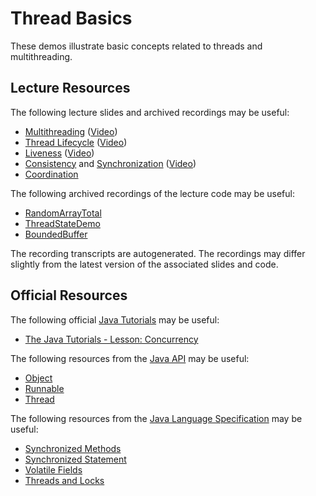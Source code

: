 Thread Basics
=================================================

These demos illustrate basic concepts related to threads and multithreading.

## Lecture Resources ##

The following lecture slides and archived recordings may be useful:

  - [Multithreading](https://docs.google.com/presentation/d/e/2PACX-1vQg0FB_osCG1aL4vjPPp1HRMKTJm9_HIzs__izf7DaWkZ70ys4B14CPK1gyzZOBTvqCQJHHbqw4Ud41/pub?start=false&loop=false&delayms=3000) ([Video](https://usfca.hosted.panopto.com/Panopto/Pages/Viewer.aspx?id=856db121-0783-4dfd-b8b5-afca015f0304))
  - [Thread Lifecycle](https://docs.google.com/presentation/d/e/2PACX-1vQycbWXlLYNVmOZaOHNQnuUZodavorlJEcsuJa69tOlfvSLQPpr39DcPvandPeQgKqOOg7TZuq_Ngi5/pub?start=false&loop=false&delayms=3000) ([Video](https://usfca.hosted.panopto.com/Panopto/Pages/Viewer.aspx?id=2dd95a28-0250-42bb-9dae-afca015f03ab))
  - [Liveness](https://docs.google.com/presentation/d/e/2PACX-1vTPdD96yklO8duuHgVDN81G_xP6xqQaRM8eaA2e75-s4uCZxAekRmkS2JijgDJ67kHkiovXQLd7HlXy/pub?start=false&loop=false&delayms=3000) ([Video](https://usfca.hosted.panopto.com/Panopto/Pages/Viewer.aspx?id=ecfa716e-7e15-4ec0-8bfb-afca0169fd19))
  - [Consistency](https://docs.google.com/presentation/d/e/2PACX-1vSfpJpKez0wGz8A-ueNtIQXg8y3ptCTELGU8ES2_oeuAwt9295LRAq5ffWfwCScjmsrkLGnPhhTUxSe/pub?start=false&loop=false&delayms=3000) and [Synchronization](https://docs.google.com/presentation/d/e/2PACX-1vQHjH1aVQIbQKBXtLAMNHRa-qS2TZie-w8YYr9P4lXs_vcUcApAeLIxI0kSz2GF4CyADd8azxhbcdwE/pub?start=false&loop=false&delayms=3000) ([Video](https://usfca.hosted.panopto.com/Panopto/Pages/Viewer.aspx?id=b1c553a1-4ce7-4762-82f4-afca0166a784))
  - [Coordination](https://docs.google.com/presentation/d/e/2PACX-1vTMD7lRdye-5kptn3d68vQYzJq2OQpIKtGLHyPK_sPYRExA5DWv9arIsF0121CP8PO2lV5UkJA-dhlb/pub?start=false&loop=false&delayms=3000)

The following archived recordings of the lecture code may be useful:

  - [RandomArrayTotal](https://usfca.hosted.panopto.com/Panopto/Pages/Viewer.aspx?id=c99e4e92-d495-424b-a6d5-afca015f0331)
  - [ThreadStateDemo](https://usfca.hosted.panopto.com/Panopto/Pages/Viewer.aspx?id=89d6b47d-67fa-4de7-b1a5-afca015f03db)
  - [BoundedBuffer](https://usfca.hosted.panopto.com/Panopto/Pages/Viewer.aspx?id=996f2e8b-da25-4d59-bf0e-afca0169fcbc)

The recording transcripts are autogenerated. The recordings may differ slightly from the latest version of the associated slides and code.

## Official Resources ##

The following official [Java Tutorials](http://docs.oracle.com/javase/tutorial/index.html) may be useful:

  - [The Java Tutorials - Lesson: Concurrency](https://docs.oracle.com/javase/tutorial/essential/concurrency/index.html)

The following resources from the [Java API](https://www.cs.usfca.edu/~cs212/javadoc/api/index.html) may be useful:

  - [Object](https://www.cs.usfca.edu/~cs212/javadoc/api/java.base/java/lang/Object.html)
  - [Runnable](https://www.cs.usfca.edu/~cs212/javadoc/api/java.base/java/lang/Runnable.html)
  - [Thread](https://www.cs.usfca.edu/~cs212/javadoc/api/java.base/java/lang/Thread.html)

The following resources from the [Java Language Specification](https://docs.oracle.com/javase/specs/jls/se17/html/index.html) may be useful:

  - [Synchronized Methods](https://docs.oracle.com/javase/specs/jls/se17/html/jls-8.html#jls-8.4.3.6)
  - [Synchronized Statement](https://docs.oracle.com/javase/specs/jls/se17/html/jls-14.html#jls-14.19)
  - [Volatile Fields](https://docs.oracle.com/javase/specs/jls/se17/html/jls-8.html#jls-8.3.1.4)
  - [Threads and Locks](https://docs.oracle.com/javase/specs/jls/se17/html/jls-17.html)

